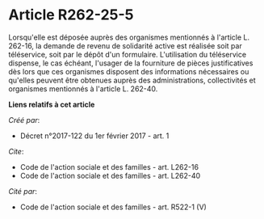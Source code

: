 # Article R262-25-5

Lorsqu'elle est déposée auprès des organismes mentionnés à l'article L. 262-16, la demande de revenu de solidarité active est
réalisée soit par téléservice, soit par le dépôt d'un formulaire. L'utilisation du téléservice dispense, le cas échéant,
l'usager de la fourniture de pièces justificatives dès lors que ces organismes disposent des informations nécessaires ou
qu'elles peuvent être obtenues auprès des administrations, collectivités et organismes mentionnés à l'article L. 262-40.

**Liens relatifs à cet article**

_Créé par_:

  - Décret n°2017-122 du 1er février 2017 - art. 1

_Cite_:

  - Code de l'action sociale et des familles - art. L262-16
  - Code de l'action sociale et des familles - art. L262-40

_Cité par_:

  - Code de l'action sociale et des familles - art. R522-1 (V)
